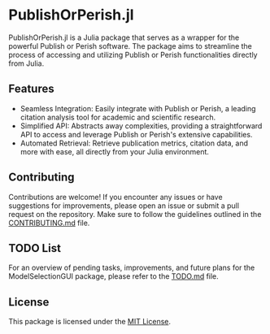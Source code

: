 # PublishOrPerish.jl

PublishOrPerish.jl is a Julia package that serves as a wrapper for the powerful Publish or Perish software. The package aims to streamline the process of accessing and utilizing Publish or Perish functionalities directly from Julia.

## Features

- Seamless Integration: Easily integrate with Publish or Perish, a leading citation analysis tool for academic and scientific research.
- Simplified API: Abstracts away complexities, providing a straightforward API to access and leverage Publish or Perish's extensive capabilities.
- Automated Retrieval: Retrieve publication metrics, citation data, and more with ease, all directly from your Julia environment.

## Contributing

Contributions are welcome! If you encounter any issues or have suggestions for improvements, please open an issue or submit a pull request on the repository. Make sure to follow the guidelines outlined in the [CONTRIBUTING.md](CONTRIBUTING.md) file.

## TODO List

For an overview of pending tasks, improvements, and future plans for the ModelSelectionGUI package, please refer to the [TODO.md](TODO.md) file.

## License

This package is licensed under the [MIT License](LICENSE).
